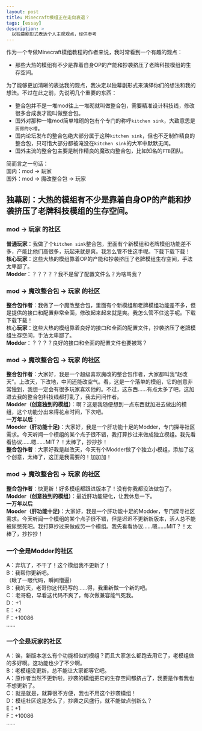 ```yaml
---
layout: post
title: Minecraft模组正在走向衰退？
tags: [essay]
description: >
  以独幕剧形式表达个人主观观点，经供参考
---
```


作为一个专做Minecraft模组教程的作者来说，我时常看到一个有趣的观点：
* 那些大热的模组有不少是靠着自身OP的产能和抄袭挤压了老牌科技模组的生存空间。

为了能够更加清晰的表达我的观点，我决定以独幕剧形式来演绎你们的想法和我的想法。不过在此之前，先说明几个重要的东西：   
* 整合包并不是一堆mod往上一堆砌就叫做整合包，需要精准设计科技线，修改很多合成表才能叫做整合包。
* 国外对那种一堆mod简单堆砌的包有个专门的称呼`kitchen sink`，大致意思是`厨房的水槽`。
* 国内论坛发布的整合包绝大部分属于这种`kitchen sink`，但也不乏制作精良的整合包，只可惜大部分都被淹没在`kitchen sink`的大军中默默无闻。
* 国外主流的整合包主要是制作精良的魔改向整合包，比如知名的`FTB`团队。

简而言之一句话：    
国内：mod -> 玩家    
国外：mod -> 魔改整合包 -> 玩家   

## 独幕剧：大热的模组有不少是靠着自身OP的产能和抄袭挤压了老牌科技模组的生存空间。
### mod -> 玩家 的社区    
**普通玩家**：我做了个`kitchen sink`整合包，里面有个新模组和老牌模组功能差不多，产能比他们高很多，玩起来就是爽。我怎么管不住这手呢。下载下载下载！   
**核心玩家**：这些大热的模组靠着OP的产能和抄袭挤压了老牌模组生存空间，手法太卑鄙了。   
**Modder**：？？？？？我不是留了配置文件么？为啥骂我？    

### mod -> 魔改整合包 -> 玩家 的社区    
**整合包作者**：我做了一个魔改整合包，里面有个新模组和老牌模组功能差不多，但是提供的接口和配置非常全面，修改起来起来就是爽。我怎么管不住这手呢。下载下载下载！     
核心**玩家**：这些大热的模组靠着良好的接口和全面的配置文件，抄袭挤压了老牌模组生存空间，手法太卑鄙了。   
**Modder**：？？？？良好的接口和全面的配置文件也要被骂？   

### mod -> 魔改整合包 -> 玩家 的社区    
**整合包作者**：大家好，我是一个超级喜欢魔改的整合包作者，大家都叫我“赵改天”。上改天，下改地，中间还能改空气。看，这是一个落单的模组，它的创意非常独到，我想一定会有很多玩家喜欢他的。不过，这东西……有点太多了吧，这加进去我的整合包科技线都打乱了，我去问问作者。   
**Modder（创意独到的模组）**：啊？这是我随便想到一点东西就加进去做出的模组，这个功能分出来得花点时间，下次吧。    
**一万年以后**：   
**Mooder（肝功能十足)**：大家好，我是一个肝功能十足的Modder，专门探寻社区需求。今天听闻一个模组的某个点子很不错，我打算抄过来做成独立模组。我先看看协议……嗯……MIT？！太棒了，抄抄抄！    
**整合包作者**：大家好我是赵改天，今天有个Modder做了个独立小模组，添加了这个创意，太棒了，这正是我需要的！加加加！    

### mod -> 魔改整合包 -> 玩家 的社区    
**整合包作者**：快更新！好多模组都跟进版本了！没有你我都没法做包了。    
**Modder（创意独到的模组）**：最近肝功能硬化，让我休息一下。   
**一万年以后**       
**Mooder（肝功能十足)**：大家好，我是一个肝功能十足的Modder，专门探寻社区需求。今天听闻一个模组的某个点子很不错，但是迟迟不更新新版本，活人总不能被尿憋死吧。我打算抄过来做成另一个模组。我先看看协议……嗯……MIT？！太棒了，抄抄抄！

### 一个全是Modder的社区
A：弃坑了，不干了！这个模组我不更新了！    
B：我帮你更新吧。   
（瞅了一眼代码，瞬间懵逼）   
B：我的天，老哥你这代码写的……得，我重新做一个新的吧。    
C：老哥稳，早看这代码不爽了，每次做兼容能气死我。   
D：+1    
E：+2    
F：+10086    
……

### 一个全是玩家的社区
A：诶，新版本怎么有个功能相似的模组？而且大家怎么都跑去用它了，老模组做的多好啊。这功能也少了不少啊。   
B：老模组没更新，总不能让大家都等它吧。    
A：原作者当然不更新啦，抄袭的模组把它的生存空间都挤占了，我要是作者我也不想更新了。    
C：就是就是，就算很不方便，我也不用这个抄袭模组！   
D：模组社区这是怎么了，抄袭之风盛行，就不能做点创新么？    
E：+1    
F：+10086    
……
